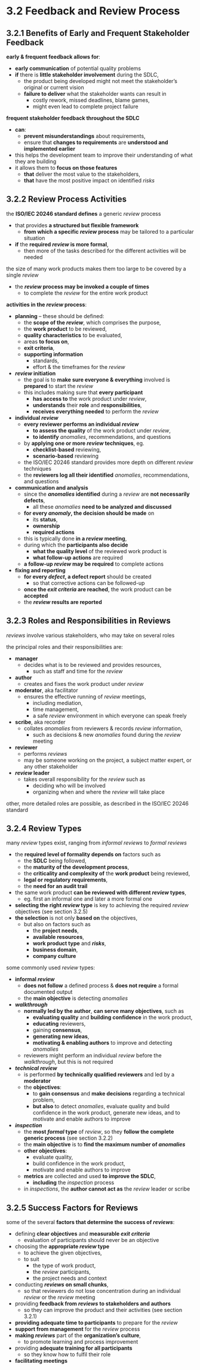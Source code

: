 # 3.2 Feedback and Review Process

## 3.2.1 Benefits of Early and Frequent Stakeholder Feedback

**early & frequent feedback allows for**:
* **early communication** of potential quality problems
* **if** there is **little stakeholder involvement** during the SDLC,
  + the product being developed might not meet the stakeholder’s original or current vision
  + **failure to deliver** what the stakeholder wants can result in
    - costly rework, missed deadlines, blame games,
    - might even lead to complete project failure

**frequent stakeholder feedback throughout the SDLC**
* **can**:
  + **prevent misunderstandings** about requirements,
  + ensure that **changes to requirements** are **understood and implemented earlier**
* this helps the development team to improve their understanding of what they are building
* it allows them to **focus on those features**
  + **that** deliver the most value to the stakeholders,
  + **that** have the most positive impact on identified *risks*

## 3.2.2 Review Process Activities

the **ISO/IEC 20246 standard defines** a generic *review* process
* that provides **a structured but flexible framework**
  + **from which a specific *review* process** may be tailored to a particular situation
* **if** the **required *review* is more formal**,
  + then more of the tasks described for the different activities will be needed

the size of many work products makes them too large to be covered by a single *review*
* the ***review* process may be invoked a couple of times**
  + to complete the *review* for the entire work product

**activities in the *review* process**:
* **planning** – these should be defined:
  + the **scope of the *review***, which comprises the purpose,
  + the **work product** to be reviewed,
  + **quality characteristics** to be evaluated,
  + areas **to focus on**,
  + **exit criteria**,
  + **supporting information**
    - standards,
    - effort & the timeframes for the *review*
* ***review* initiation**
  + the goal is to **make sure everyone & everything** involved is **prepared** to start the *review*
  + this includes making sure that **every participant**
    - **has access to** the work product under *review*,
    - **understands** their **role** and **responsibilities**,
    - **receives everything needed** to perform the *review*
* **individual *review***
  + **every reviewer performs an individual *review***
    - **to assess the quality** of the work product under *review*,
    - **to identify** *anomalies*, recommendations, and questions
  + by **applying one or more *review* techniques**, eg.
    - **checklist-based** reviewing,
    - **scenario-based** reviewing
  + the ISO/IEC 20246 standard provides more depth on different *review* techniques
  + the **reviewers log all their identified** *anomalies*, recommendations, and questions
* **communication and analysis**
  + since the ***anomalies* identified** during a *review* are **not necessarily defects**,
    - all these *anomalies* **need to be analyzed and discussed**
  + **for every *anomaly*, the decision should be made** on
    - its **status**,
    - **ownership**
    - **required actions**
  + this is typically done **in a *review* meeting**,
  + during which the **participants also decide**
    - **what the quality level** of the reviewed work product is
    - **what follow-up actions** are required
  + **a follow-up *review* may be required** to complete actions
* **fixing and reporting**
  + **for every *defect*, a defect report** should be created
    - so that corrective actions can be followed-up
  + **once the *exit criteria* are reached**, the work product can be **accepted**
  + the ***review* results are reported**

## 3.2.3 Roles and Responsibilities in Reviews

*reviews* involve various stakeholders, who may take on several roles

the principal roles and their responsibilities are:
* **manager**
  + decides what is to be reviewed and provides resources,
    - such as staff and time for the *review*
* **author**
  + creates and fixes the work product under *review*
* **moderator**, aka facilitator
  + ensures the effective running of *review* meetings,
    - including mediation,
    - time management,
    - a safe *review* environment in which everyone can speak freely
* **scribe**, aka recorder
  + collates *anomalies* from reviewers & records *review* information,
    - such as decisions & new *anomalies* found during the *review* meeting
* **reviewer**
  + performs *reviews*
  + may be someone working on the project, a subject matter expert, or any other stakeholder
* ***review* leader**
  + takes overall responsibility for the *review* such as
    - deciding who will be involved
    - organizing when and where the *review* will take place

other, more detailed roles are possible, as described in the ISO/IEC 20246 standard

## 3.2.4 Review Types

many *review* types exist, ranging from *informal reviews* to *formal reviews*
* the **required level of formality depends on** factors such as
  + the **SDLC** being followed,
  + the **maturity of the development process**,
  + the **criticality and complexity of** the **work product** being reviewed,
  + **legal or regulatory requirements**,
  + the **need for an audit trail**
* the same work product **can be reviewed with different *review* types**,
  + eg. first an informal one and later a more formal one
* **selecting the right *review* type** is key to achieving the required *review* objectives (see section 3.2.5)
* **the selection** is not only **based on** the objectives,
  + but also on factors such as
    - the **project needs**,
    - **available resources**,
    - **work product type** and ***risks***,
    - **business domain**,
    - **company culture**

some commonly used *review* types:
* **informal *review***
  + **does not follow** a defined process & **does not require** a formal documented output
  + the **main objective** is detecting *anomalies*
* ***walkthrough***
  + **normally led by the author**, **can serve many objectives**, such as
    - **evaluating quality** and **building confidence** in the work product,
    - **educating** reviewers,
    - gaining **consensus**,
    - **generating new ideas**,
    - **motivating & enabling authors** to improve and detecting *anomalies*
  + reviewers might perform an individual *review* before the *walkthrough*, but this is not required
* ***technical review***
  + is performed **by technically qualified reviewers** and led by a **moderator**
  + the **objectives**:
    - to **gain consensus** and **make decisions** regarding a technical problem,
    - **but also** to detect *anomalies*, evaluate quality and build confidence in the work product, generate new ideas, and to motivate and enable authors to improve
* ***inspection***
  + the **most *formal* type** of *review*, so they **follow the complete generic process** (see section 3.2.2)
  + the **main objective** is to **find the maximum number of *anomalies***
  + **other objectives**:
    - evaluate quality,
    - build confidence in the work product,
    - motivate and enable authors to improve
  + **metrics** are collected and used **to improve the SDLC**,
    - **including** the *inspection* process
  + in *inspections*, the **author cannot act as** the *review* leader or scribe

## 3.2.5 Success Factors for Reviews

some of the several **factors that determine the success of *reviews***:
* defining **clear objectives** and **measurable *exit criteria***
  + evaluation of participants should never be an objective
* choosing the **appropriate *review* type**
  + to achieve the given objectives,
  + to suit
    - the type of work product,
    - the *review* participants,
    - the project needs and context
* conducting ***reviews* on small chunks**,
  + so that reviewers do not lose concentration during an individual *review* or the *review* meeting
* providing **feedback from *reviews* to stakeholders and authors**
  + so they can improve the product and their activities (see section 3.2.1)
* **providing adequate time to participants** to prepare for the *review*
* **support from management** for the *review* process
* **making *reviews*** part of the **organization’s culture**,
  + to promote learning and process improvement
* providing **adequate training for all participants**
  + so they know how to fulfil their role
* **facilitating meetings**
